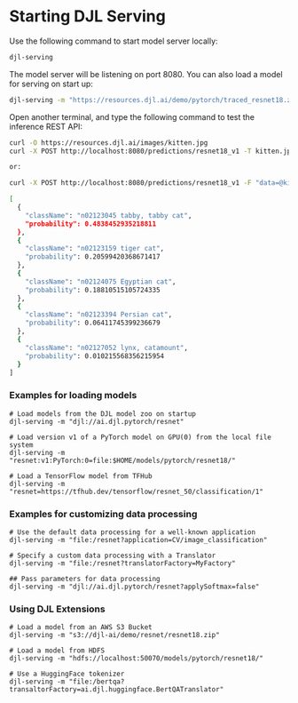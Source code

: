# Starting DJL Serving

Use the following command to start model server locally:

```sh
djl-serving
```

The model server will be listening on port 8080. You can also load a model for serving on start up:

```sh
djl-serving -m "https://resources.djl.ai/demo/pytorch/traced_resnet18.zip"
```

Open another terminal, and type the following command to test the inference REST API:

```sh
curl -O https://resources.djl.ai/images/kitten.jpg
curl -X POST http://localhost:8080/predictions/resnet18_v1 -T kitten.jpg

or:

curl -X POST http://localhost:8080/predictions/resnet18_v1 -F "data=@kitten.jpg"

[
  {
    "className": "n02123045 tabby, tabby cat",
    "probability": 0.4838452935218811
  },
  {
    "className": "n02123159 tiger cat",
    "probability": 0.20599420368671417
  },
  {
    "className": "n02124075 Egyptian cat",
    "probability": 0.18810515105724335
  },
  {
    "className": "n02123394 Persian cat",
    "probability": 0.06411745399236679
  },
  {
    "className": "n02127052 lynx, catamount",
    "probability": 0.010215568356215954
  }
]
```

### Examples for loading models

```shell
# Load models from the DJL model zoo on startup
djl-serving -m "djl://ai.djl.pytorch/resnet"

# Load version v1 of a PyTorch model on GPU(0) from the local file system
djl-serving -m "resnet:v1:PyTorch:0=file:$HOME/models/pytorch/resnet18/"

# Load a TensorFlow model from TFHub
djl-serving -m "resnet=https://tfhub.dev/tensorflow/resnet_50/classification/1"
```

### Examples for customizing data processing

```shell
# Use the default data processing for a well-known application
djl-serving -m "file:/resnet?application=CV/image_classification"

# Specify a custom data processing with a Translator
djl-serving -m "file:/resnet?translatorFactory=MyFactory"

## Pass parameters for data processing
djl-serving -m "djl://ai.djl.pytorch/resnet?applySoftmax=false"
```

### Using DJL Extensions

```shell
# Load a model from an AWS S3 Bucket
djl-serving -m "s3://djl-ai/demo/resnet/resnet18.zip"

# Load a model from HDFS
djl-serving -m "hdfs://localhost:50070/models/pytorch/resnet18/"

# Use a HuggingFace tokenizer
djl-serving -m "file:/bertqa?transaltorFactory=ai.djl.huggingface.BertQATranslator"
```
